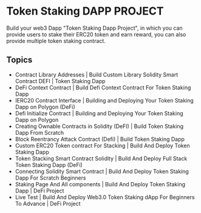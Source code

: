 # Token Staking DAPP PROJECT

Build your web3 Dapp "Token Staking Dapp Project", in which you can provide users to stake their ERC20 token and earn reward, you can also provide multiple token staking contract.

## Topics

- Contract Library Addresses | Build Custom Library Solidity Smart Contract DEFI | Token Staking Dapp
- DeFi Context Contract | Build Defi Context Contract For Token Staking Dapp
- IERC20 Contract Interface | Building and Deploying Your Token Staking Dapp on Polygon (DeFi)
- Defi Initialize Contract | Building and Deploying Your Token Staking Dapp on Polygon
- Creating Ownable Contracts in Solidity (DeFI) | Build Token Staking Dapp From Scratch
- Block Reentrancy Attack Contract (Defi) | Build Token Staking Dapp
- Custom ERC20 Token contract For Stacking | Build And Deploy Token Staking Dapp
- Token Stacking Smart Contract Solidity | Build And Deploy Full Stack Token Staking Dapp (DeFi)
- Connecting Solidity Smart Contract | Build And Deploy Token Staking Dapp For Scratch Beginners
- Staking Page And All components | Build And Deploy Token Staking Dapp | DeFi Project
- Live Test | Build And Deploy Web3.0 Token Staking dApp For Beginners To Advance | DeFi Project


